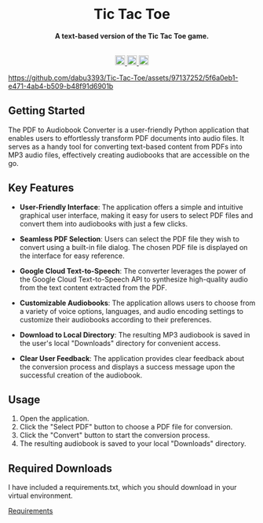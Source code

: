 <div align="center">
  <br>
  <h1>Tic Tac Toe</h1>
  <strong>A text-based version of the Tic Tac Toe game.</strong>
</div>
<br>
<p align="center">
  <a target="_blank" href="www.linkedin.com/in/davis-burrill-512071256">
    <img height="20" src="https://img.shields.io/badge/LinkedIn-0077B5?style=for-the-badge&logo=linkedin&logoColor=white" />
  </a>
  <a target="_blank" href="#">
    <img height="20" src="https://forthebadge.com/images/badges/made-with-python.svg" />
  </a>
  <a target="_blank" href="mailto:davisburrill@icloud.com">
    <img height="20" src="https://img.shields.io/badge/Email-0077B5?style=for-the-badge&logo=minutemailer&logoColor=white&color=green" />
  </a>
</p>

https://github.com/dabu3393/Tic-Tac-Toe/assets/97137252/5f6a0eb1-e471-4ab4-b509-b48f91d6901b




## Getting Started

The PDF to Audiobook Converter is a user-friendly Python application that enables users to effortlessly transform PDF documents into audio files. It serves as a handy tool for converting text-based content from PDFs into MP3 audio files, effectively creating audiobooks that are accessible on the go.

## Key Features

- **User-Friendly Interface**: The application offers a simple and intuitive graphical user interface, making it easy for users to select PDF files and convert them into audiobooks with just a few clicks.

- **Seamless PDF Selection**: Users can select the PDF file they wish to convert using a built-in file dialog. The chosen PDF file is displayed on the interface for easy reference.

- **Google Cloud Text-to-Speech**: The converter leverages the power of the Google Cloud Text-to-Speech API to synthesize high-quality audio from the text content extracted from the PDF.

- **Customizable Audiobooks**: The application allows users to choose from a variety of voice options, languages, and audio encoding settings to customize their audiobooks according to their preferences.

- **Download to Local Directory**: The resulting MP3 audiobook is saved in the user's local "Downloads" directory for convenient access.

- **Clear User Feedback**: The application provides clear feedback about the conversion process and displays a success message upon the successful creation of the audiobook.

## Usage

1. Open the application.
2. Click the "Select PDF" button to choose a PDF file for conversion.
3. Click the "Convert" button to start the conversion process.
4. The resulting audiobook is saved to your local "Downloads" directory.

## Required Downloads
I have included a requirements.txt, which you should download in your virtual environment.

[Requirements](https://github.com/dabu3393/Convert-PDF-to-Audiobook/blob/main/requirements.txt)
